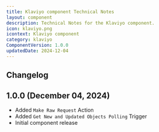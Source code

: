 ```yaml
---
title: Klaviyo component Technical Notes
layout: component
description: Technical Notes for the Klaviyo component.
icon: klaviyo.png
icontext: Klaviyo component
category: klaviyo
ComponentVersion: 1.0.0
updatedDate: 2024-12-04
---
```


## Changelog

## 1.0.0 (December 04, 2024)

- Added `Make Raw Request` Action
- Added `Get New and Updated Objects Polling` Trigger
- Initial component release